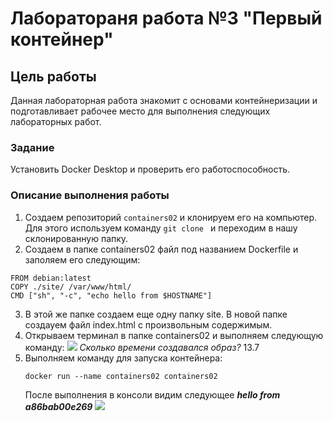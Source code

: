 # **Лаборатораня работа №3 "Первый контейнер"**
## Цель работы
Данная лабораторная работа знакомит с основами контейнеризации и подготавливает рабочее место для выполнения следующих лабораторных работ.
### Задание 
Установить Docker Desktop и проверить его работоспособность.

 ### Описание выполнения работы
 1. Создаем репозиторий `containers02` и клонируем его на компьютер. Для этого используем команду ```git clone ``` и переходим в нашу склонированную папку.
 2. Создаем в папке containers02 файл под названием Dockerfile и заполяем его следующим:
  ```shell
FROM debian:latest
COPY ./site/ /var/www/html/
CMD ["sh", "-c", "echo hello from $HOSTNAME"]
```
3. В этой же папке создаем еще одну папку site. В новой папке создауем файл index.html с произвольным содержимым.
4. Открываем терминал в папке containers02 и выполняем следующую команду:
   <img src="https://imgur.com/NOIpGpI.png"  >
  *Сколько времени создавался образ?* 13.7
5. Выполняем команду для запуска контейнера:
   ```shell
   docker run --name containers02 containers02
   ```
   После выполнения в консоли видим следующее ***hello from a86bab00e269***
   <img src=".png"  >
   
   
